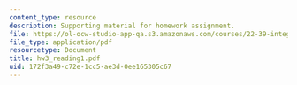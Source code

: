 ```yaml
---
content_type: resource
description: Supporting material for homework assignment.
file: https://ol-ocw-studio-app-qa.s3.amazonaws.com/courses/22-39-integration-of-reactor-design-operations-and-safety-fall-2006/172f3a49c72e1cc5ae3d0ee165305c67_hw3_reading1.pdf
file_type: application/pdf
resourcetype: Document
title: hw3_reading1.pdf
uid: 172f3a49-c72e-1cc5-ae3d-0ee165305c67
---
```


